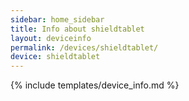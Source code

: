 ```yaml
---
sidebar: home_sidebar
title: Info about shieldtablet
layout: deviceinfo
permalink: /devices/shieldtablet/
device: shieldtablet
---
```

{% include templates/device_info.md %}
